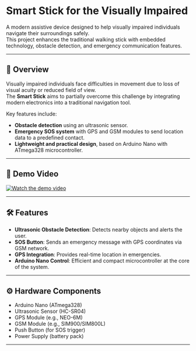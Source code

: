 # Smart Stick for the Visually Impaired

A modern assistive device designed to help visually impaired individuals navigate their surroundings safely.  
This project enhances the traditional walking stick with embedded technology, obstacle detection, and emergency communication features.

---

## 📖 Overview
Visually impaired individuals face difficulties in movement due to loss of visual acuity or reduced field of view.  
The **Smart Stick** aims to partially overcome this challenge by integrating modern electronics into a traditional navigation tool.  

Key features include:
- **Obstacle detection** using an ultrasonic sensor.
- **Emergency SOS system** with GPS and GSM modules to send location data to a predefined contact.
- **Lightweight and practical design**, based on Arduino Nano with ATmega328 microcontroller.

---

## 🎥 Demo Video

[![Watch the demo video](https://img.youtube.com/vi/r47kOy3oFZc/0.jpg)](https://www.youtube.com/watch?v=r47kOy3oFZc)

---

## 🛠️ Features
- **Ultrasonic Obstacle Detection**: Detects nearby objects and alerts the user.
- **SOS Button**: Sends an emergency message with GPS coordinates via GSM network.
- **GPS Integration**: Provides real-time location in emergencies.
- **Arduino Nano Control**: Efficient and compact microcontroller at the core of the system.

---

## ⚙️ Hardware Components
- Arduino Nano (ATmega328)
- Ultrasonic Sensor (HC-SR04)
- GPS Module (e.g., NEO-6M)
- GSM Module (e.g., SIM900/SIM800L)
- Push Button (for SOS trigger)
- Power Supply (battery pack)

---
